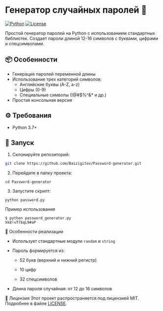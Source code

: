# Генератор случайных паролей 🔐

[![Python](https://img.shields.io/badge/Python-3.7%2B-blue)](https://python.org)
[![License](https://img.shields.io/badge/License-MIT-green)](LICENSE)

Простой генератор паролей на Python с использованием стандартных библиотек. Создает пароли длиной 12-16 символов с буквами, цифрами и спецсимволами.

## 📦 Особенности
- Генерация паролей переменной длины
- Использование трех категорий символов:
  - Английские буквы (A-Z, a-z)
  - Цифры (0-9)
  - Специальные символы (!@#$%^&* и др.)
- Простая консольная версия

## ⚙️ Требования
- Python 3.7+

## 🚀 Запуск
1. Склонируйте репозиторий:
```bash
git clone https://github.com/Baizigitov/Password-generator.git
```
2. Перейдите в папку проекта:
```
cd Password-generator
```
3. Запустите скрипт:
```
python password.py
```
Пример использования
```
$ python password_generator.py
Xk8!vT7$qL9#aP
```
📝 Особенности реализации
* Использует стандартные модули `random` и `string`

* Пароль формируется из:

  * 52 букв (верхний и нижний регистр)

  * 10 цифр

  * 32 спецсимволов

* Длина пароля случайная: от 12 до 16 символов

📄 Лицензия
Этот проект распространяется под лицензией MIT. Подробнее в файле [LICENSE](LICENSE).
